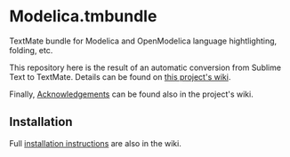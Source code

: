 # Modelica.tmbundle
TextMate bundle for Modelica and OpenModelica language hightlighting, folding, etc.

This repository here is the result of an automatic conversion from Sublime Text to TextMate. Details can be found on [this project's wiki][wikihow].

[wikihow]: wiki/How-was-this-bundle-created%3F
[wikiack]: wiki/Acknowledgements

Finally, [Acknowledgements][wikiack] can be found also in the project's wiki.

## Installation

Full [installation instructions][wikinstall] are also in the wiki.

[wikinstall]: https://github.com/juandesant/Modelica.tmbundle/wiki/Installation-instructions

